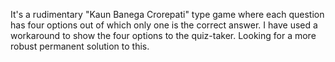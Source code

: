 It's a rudimentary "Kaun Banega Crorepati" type game where each question has four options out of which only one is the correct answer. I have used a workaround to show the four options to the quiz-taker. Looking for a more robust permanent solution to this. 